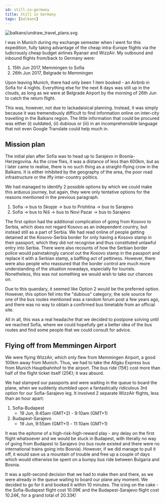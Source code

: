 ```yaml
---
id: still-in-germany
title: Still in Germany
tags: [balkans]
---
```


![balkans/undraw_travel_plans.svg](/img/balkans/undraw_travel_plans.svg)

I was in Munich during my exchange semester when I went for this expedition, fully taking advantage of the cheap intra-Europe flights via the ludicrously cheap budget airlines Ryanair and WizzAir. My outbound and inbound flights from/back to Germany were:

1. 15th Jun 2017, Memmingen to Sofia
2. 26th Jun 2017, Belgrade to Memmingen

<!--truncate-->

Upon leaving Munich, there had only been 1 item booked - an Airbnb in Sofia for 4 nights. Everything else for the next 8 days was still up in the clouds, as long as we were at Belgrade Airport by the morning of 26th Jun to catch the return flight.

This was, however, not due to lackadaisical planning. Instead, it was simply because it was tremendously difficult to find information online on inter-city travelling in the Balkans region. The little information that could be procured was either (i) outdated, (ii) dubious or (iii) in an incomprehensible language that not even Google Translate could help much in.

## Mission plan

The initial plan after Sofia was to head up to Sarajevo in Bosnia-Herzegovina. As the crow flies, it was a distance of less than 600km, but as I later came to realise, there is no such thing as a straight-flying crow in the Balkans. It is either inhibited by the geography of the area, the poor road infrastructure or the iffy inter-country politics.

We had managed to identify 2 possible options by which we could make this arduous journey, but again, they were only tentative options for the reasons mentioned in the previous paragraph.

1. Sofia -> bus to Skopje -> bus to Prishtina -> bus to Sarajevo
2. Sofia -> bus to Niš -> bus to Novi Pazar -> bus to Sarajevo

The first option had the additional complication of going from Kosovo to Serbia, which does not regard Kosovo as an independent country, but instead still as a part of Serbia. We had read online of people getting detained at the Kosovo-Serbia border for only having a Kosovo stamp in their passport, which they did not recognise and thus constituted unlawful entry into Serbia. There were also recounts of how the Serbian border police would painstakingly cancel out the Kosovo stamp in the passport and replace it with a Serbian stamp, a baffling act of pettiness. However, there were also people who reassured that the border control are much more understanding of the situation nowadays, especially for tourists. Nonetheless, this was not something we would wish to take our chances on.

Due to this quandary, it seemed like Option 2 would be the preferred option. However, this option fell into the "dubious" category; the sole source for one of the bus routes mentioned was a random forum post a few years ago, and there was no way to obtain a confirmed bus timetable from an official site.

All in all, this was a real headache that we decided to postpone solving until we reached Sofia, where we could hopefully get a better idea of the bus routes and find some people that we could consult for advice.

## Flying off from Memmingen Airport

We were flying WizzAir, which only flew from Memmingen Airport, a good 100km away from Munich. Thus, we had to take the Allgäu Express bus from Munich Hauptbahnhof to the airport. The bus ride (15€) cost more than half of the flight ticket itself (25€); it was absurd.

We had stamped our passports and were waiting in the queue to board the plane, when we suddenly stumbled upon a fantastically ridiculous 3rd option for our Sofia-Sarajevo leg. It involved 2 separate WizzAir flights, less than an hour apart:

1. Sofia-Budapest
    - 19 Jun, 8:45am (GMT+2) - 9:10am (GMT+1)
2. Budapest-Sarajevo
    - 19 Jun, 9:55am (GMT+1) - 11:10am (GMT+1)

It was the epitome of a high-risk-high-reward play - any delay on the first flight whatsoever and we would be stuck in Budapest, with literally no way of going from Budapest to Sarajevo (no bus route existed and there were no international trains going into Bosnia). However, if we did manage to pull it off, it would save us a mountain of trouble and free up a couple of days which would otherwise be spent on a bumpy bus ride between Bulgaria and Bosnia.

It was a split-second decision that we had to make then and there, as we were already in the queue waiting to board our plane any moment. We decided to go for it and booked it within 10 minutes. The icing on the cake - the Sofia-Budapest flight cost 10.09€ and the Budapest-Sarajevo flight cost 10.24€, for a grand total of 20.33€!
